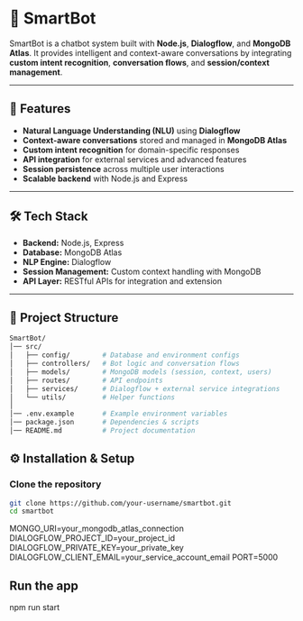 # 🤖 SmartBot

SmartBot is a chatbot system built with **Node.js**, **Dialogflow**, and **MongoDB Atlas**. It provides intelligent and context-aware conversations by integrating **custom intent recognition**, **conversation flows**, and **session/context management**.

---

## 🚀 Features

- **Natural Language Understanding (NLU)** using **Dialogflow**
- **Context-aware conversations** stored and managed in **MongoDB Atlas**
- **Custom intent recognition** for domain-specific responses
- **API integration** for external services and advanced features
- **Session persistence** across multiple user interactions
- **Scalable backend** with Node.js and Express

---

## 🛠️ Tech Stack

- **Backend:** Node.js, Express
- **Database:** MongoDB Atlas
- **NLP Engine:** Dialogflow
- **Session Management:** Custom context handling with MongoDB
- **API Layer:** RESTful APIs for integration and extension

---

## 📂 Project Structure

```bash
SmartBot/
│── src/
│   ├── config/        # Database and environment configs
│   ├── controllers/   # Bot logic and conversation flows
│   ├── models/        # MongoDB models (session, context, users)
│   ├── routes/        # API endpoints
│   ├── services/      # Dialogflow + external service integrations
│   └── utils/         # Helper functions
│
│── .env.example       # Example environment variables
│── package.json       # Dependencies & scripts
│── README.md          # Project documentation
``````

## ⚙️ Installation & Setup

### Clone the repository
```bash
git clone https://github.com/your-username/smartbot.git
cd smartbot
```
MONGO_URI=your_mongodb_atlas_connection
DIALOGFLOW_PROJECT_ID=your_project_id
DIALOGFLOW_PRIVATE_KEY=your_private_key
DIALOGFLOW_CLIENT_EMAIL=your_service_account_email
PORT=5000

## Run the app
npm run start

